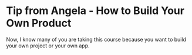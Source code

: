 # Tip from Angela - How to Build Your Own Product

Now, I know many of you are taking this course because you want to build your own project or your own app.
